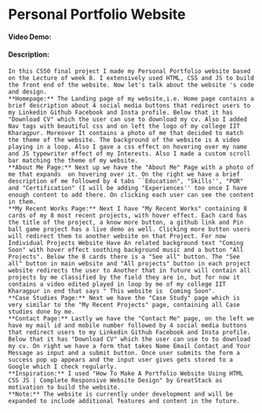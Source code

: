 # Personal Portfolio Website
#### Video Demo:  <URL HERE>
#### Description: 
    In this CS50 final project I made my Personal Portfolio website based on the Lecture of week 8. I extensively used HTML, CSS and JS to build the front end of the website. Now let's talk about the website 's code and design. 
    **Homepage:** The Landing page of my website,i.e. Home page contains a brief description about 4 social media buttons that redirect users to my Linkedin Github Facebook and Insta profile. Below that it has "Download CV" which the user can use to download my cv. Also I added Nav tags with beautiful css and on left the logo of my college IIT Kharagpur. Moreover It contains a photo of me that decided to match the theme of the website. The background of the website is A video playing in a loop. Also I gave a css effect on hovering over my name and JS typewriter effect of my Interests. Also I made a custom scroll bar matching the theme of my website.
    **About Me Page:** Next up we have the "About Me" Page with a photo of me that expands  on hovering over it. On the right we have a brief description of me followed by 4 tabs ``Education", "Skills'', "POR" and "Certification" (I will be adding "Experiences'' too once I have enough content to add there. On clicking each user can see the content in them.
    **My Recent Works Page:** Next I have "My Recent Works" containing 8 cards of my 8 most recent projects, with hover effect. Each card has the title of the project, a know more button, a github link and Pin ball game project has a live demo as well. Clicking more button users will redirect them to another website on that Project. For now Individual Projects Website Have An related background text "Coming Soon" with hover effect soothing background music and a button "All Projects". Below the 8 cards there is a "See all" button. The "See all" button in main website and "All projects" button in each project website redirects the user to Another that in future will contain all projects by me classified by the field they are in, but for now it contains a video edited played in loop by me of my college IIT Kharagpur in end that says " This website is  Coming Soon". 
    **Case Studies Page:** Next we have the "Case Study" page which is very similar to the "My Recent Projects" page, containing all Case studies done by me.
    **Contact Page:** Lastly we have the "Contact Me" page, on the left we have my mail id and mobile number followed by 4 social media buttons that redirect users to my Linkedin Github Facebook and Insta profile. Below that it has "Download CV" which the user can use to to download my cv. On right we have a form that takes Name Email Contact and Your Message as input and a submit button. Once user submits the form a success pop up appears and the input user gives gets stored to a Google which I check regularly.
    **Inspiration:** I used "How To Make A Portfolio Website Using HTML CSS JS | Complete Responsive Website Design" by GreatStack as motivation to build the website.
    **Note:** The website is currently under development and will be expanded to include additional features and content in the future.
